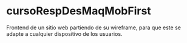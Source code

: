 # cursoRespDesMaqMobFirst
Frontend de un sitio web partiendo de su wireframe, para que este se adapte a cualquier dispositivo de los usuarios.
